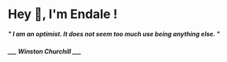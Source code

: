<h1 title="head"> Hey 👋, I'm Endale !</h1>

**<h5><i>" I am an optimist. It does not seem too much use being anything else. "</i></h5>**

*<b>___ Winston Churchill ___</b>*
